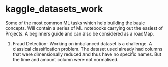 # kaggle_datasets_work
Some of the most common ML tasks which help building the basic concepts.
Will contain a series of ML notebooks carrying out the easiest of Projects.
A beginners guide and can also be considered as a roadMap.
1) Fraud Detection- Working on imbalanced dataset is a challenge. A classical classification problem. The dataset used already had columns that were dimensionally reduced and thus have no specific names. But the time and amount column were not normalised.
